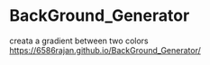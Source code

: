 # BackGround_Generator

creata a gradient between two colors
https://6586rajan.github.io/BackGround_Generator/
